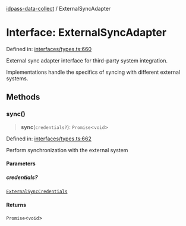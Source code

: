 [idpass-data-collect](../index.md) / ExternalSyncAdapter

# Interface: ExternalSyncAdapter

Defined in: [interfaces/types.ts:660](https://github.com/idpass/idpass-data-collect/blob/main/packages/datacollect/src/interfaces/types.ts#L660)

External sync adapter interface for third-party system integration.

Implementations handle the specifics of syncing with different external systems.

## Methods

### sync()

> **sync**(`credentials?`): `Promise`\<`void`\>

Defined in: [interfaces/types.ts:662](https://github.com/idpass/idpass-data-collect/blob/main/packages/datacollect/src/interfaces/types.ts#L662)

Perform synchronization with the external system

#### Parameters

##### credentials?

[`ExternalSyncCredentials`](ExternalSyncCredentials.md)

#### Returns

`Promise`\<`void`\>
